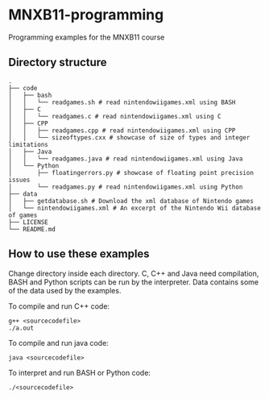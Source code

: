 # MNXB11-programming
Programming examples for the MNXB11 course

## Directory structure

```
.
├── code
│   ├── bash
│   │   └── readgames.sh # read nintendowiigames.xml using BASH
│   ├── C
│   │   └── readgames.c # read nintendowiigames.xml using C
│   ├── CPP
│   │   ├── readgames.cpp # read nintendowiigames.xml using CPP
│   │   └── sizeoftypes.cxx # showcase of size of types and integer limitations
│   ├── Java
│   │   └── readgames.java # read nintendowiigames.xml using Java
│   └── Python
│       ├── floatingerrors.py # showcase of floating point precision issues
│       └── readgames.py # read nintendowiigames.xml using Python
├── data
│   ├── getdatabase.sh # Download the xml database of Nintendo games
│   └── nintendowiigames.xml # An excerpt of the Nintendo Wii database of games
├── LICENSE
└── README.md
```

## How to use these examples

Change directory inside each directory. C, C++ and Java need compilation, BASH and Python scripts can be run by the interpreter.
Data contains some of the data used by the examples.

To compile and run C++ code:

```
g++ <sourcecodefile>
./a.out
```

To compile and run java code:

```
java <sourcecodefile>
```

To interpret and run BASH or Python code:

```
./<sourcecodefile>
```


